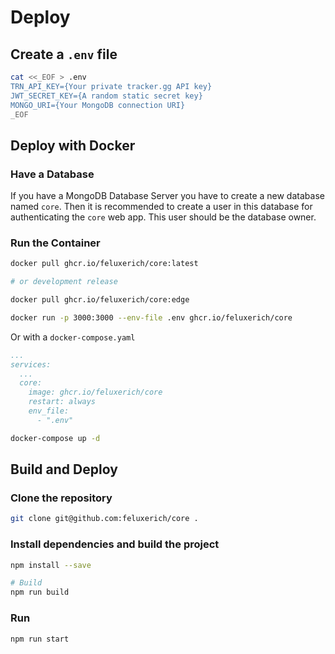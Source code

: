 # Deploy

## Create a `.env` file

```bash
cat <<_EOF > .env
TRN_API_KEY={Your private tracker.gg API key}
JWT_SECRET_KEY={A random static secret key}
MONGO_URI={Your MongoDB connection URI}
_EOF
```

## Deploy with Docker

### Have a Database

If you have a MongoDB Database Server you have to create a new database named `core`. Then it is recommended to create a user in this database for authenticating the `core` web app. This user should be the database owner.

### Run the Container

```bash
docker pull ghcr.io/feluxerich/core:latest

# or development release

docker pull ghcr.io/feluxerich/core:edge

docker run -p 3000:3000 --env-file .env ghcr.io/feluxerich/core
```

Or with a `docker-compose.yaml`

```yaml
...
services:
  ...
  core:
    image: ghcr.io/feluxerich/core
    restart: always
    env_file:
      - ".env"
```

```bash
docker-compose up -d
```

## Build and Deploy

### Clone the repository

```bash
git clone git@github.com:feluxerich/core .
```

### Install dependencies and build the project

```bash
npm install --save

# Build
npm run build
```

### Run

```bash
npm run start
```
